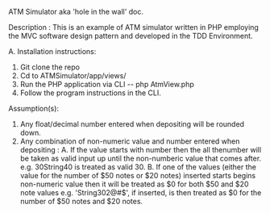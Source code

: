 ATM Simulator aka 'hole in the wall' doc.

Description : This is an example of ATM simulator written in PHP employing the MVC software design pattern and developed in the TDD Environment.

A. Installation instructions:

1. Git clone the repo
2. Cd to ATMSimulator/app/views/
3. Run the PHP application via CLI -- php AtmView.php
4. Follow the program instructions in the CLI.

Assumption(s):

1. Any float/decimal number entered when depositing will be rounded down.
2. Any combination of non-numeric value and number entered when depositing :
    A. If the value starts with number then the all thenumber will be taken as valid input up until the non-numberic value that comes after. e.g. 30String40 is treated as valid 30.
    B. If one of the values (either the value for the number of $50 notes or $20 notes) inserted starts begins non-numeric value then it will be treated as $0 for both $50 and $20 note values e.g. 'String302@#$', if inserted, is then treated as $0 for the number of $50 notes and $20 notes.